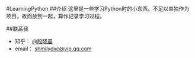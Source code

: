 #LearningPython
##介绍
这里是一些学习Python时的小东西。不足以单独作为项目，故而放到一起，算作记录学习过程。


##联系我
* 知乎： [@段晓晨](http://www.zhihu.com/people/loveQt)
* email： [shmilydxc@vip.qq.com](mailto:shmilydxc@vip.qq.com)
